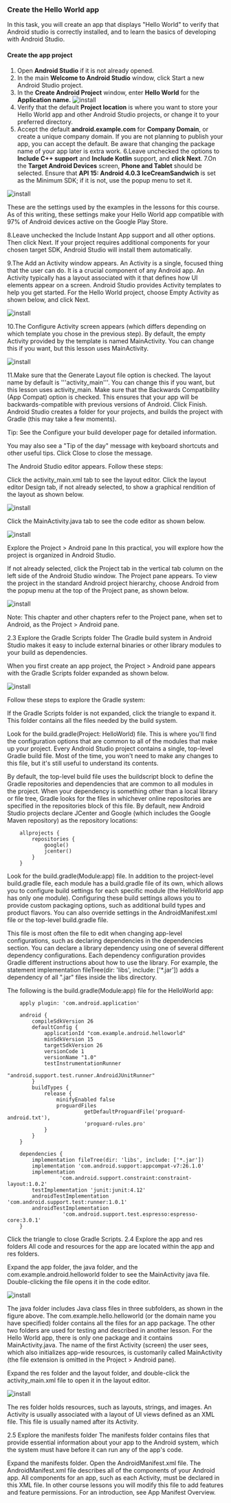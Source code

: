 ### Create the Hello World app
In this task, you will create an app that displays "Hello World" to verify that Android studio is correctly installed, and to learn the basics of developing with Android Studio.

#### Create the app project

1. Open **Android Studio** if it is not already opened.
2. In the main **Welcome to Android Studio** window, click Start a new Android Studio project.
3. In the **Create Android Project** window, enter **Hello World** for the **Application name.**
![install ](https://user-images.githubusercontent.com/21328787/86093091-0d73a980-bacc-11ea-94bb-b328d7caa7e7.png)
4. Verify that the default **Project location** is where you want to store your Hello World app and other Android Studio projects, or change it to your preferred directory.
5. Accept the default **android.example.com** for **Company Domain**, or create a unique company domain.
If you are not planning to publish your app, you can accept the default. Be aware that changing the package name of your app later is extra work.
6.Leave unchecked the options to **Include C++ support** and **Include Kotlin** support, and **click Next**.
7.On the **Target Android Devices** screen, **Phone and Tablet** should be selected. Ensure that **API 15: Android 4.0.3 IceCreamSandwich** is set as the Minimum SDK; if it is not, use the popup menu to set it.

![install ](https://user-images.githubusercontent.com/21328787/86093103-106e9a00-bacc-11ea-9a55-00126f8ea444.png)  

These are the settings used by the examples in the lessons for this course. As of this writing, these settings make your Hello World app compatible with 97% of Android devices active on the Google Play Store.

8.Leave unchecked the Include Instant App support and all other options. Then click Next. If your project requires additional components for your chosen target SDK, Android Studio will install them automatically.

9.The Add an Activity window appears. An Activity is a single, focused thing that the user can do. It is a crucial component of any Android app. An Activity typically has a layout associated with it that defines how UI elements appear on a screen. Android Studio provides Activity templates to help you get started. For the Hello World project, choose Empty Activity as shown below, and click Next.

![install ](https://user-images.githubusercontent.com/21328787/86093111-12d0f400-bacc-11ea-98f8-2e26554c6b18.png)

10.The Configure Activity screen appears (which differs depending on which template you chose in the previous step). By default, the empty Activity provided by the template is named MainActivity. You can change this if you want, but this lesson uses MainActivity.

![install ](https://user-images.githubusercontent.com/21328787/86093103-106e9a00-bacc-11ea-9a55-00126f8ea444.png)

11.Make sure that the Generate Layout file option is checked. The layout name by default is '''activity_main'''. You can change this if you want, but this lesson uses activity_main.
Make sure that the Backwards Compatibility (App Compat) option is checked. This ensures that your app will be backwards-compatible with previous versions of Android.
Click Finish.
Android Studio creates a folder for your projects, and builds the project with Gradle (this may take a few moments).

Tip: See the Configure your build developer page for detailed information.

You may also see a "Tip of the day" message with keyboard shortcuts and other useful tips. Click Close to close the message.

The Android Studio editor appears. Follow these steps:

Click the activity_main.xml tab to see the layout editor.
Click the layout editor Design tab, if not already selected, to show a graphical rendition of the layout as shown below.

![install ](https://user-images.githubusercontent.com/21328787/86093113-12d0f400-bacc-11ea-9c80-c05bb0f01adc.png)

Click the MainActivity.java tab to see the code editor as shown below.

![install ](https://user-images.githubusercontent.com/21328787/86093099-0fd60380-bacc-11ea-95f8-81bac2e9349a.png)



Explore the Project > Android pane
In this practical, you will explore how the project is organized in Android Studio.

If not already selected, click the Project tab in the vertical tab column on the left side of the Android Studio window. The Project pane appears.
To view the project in the standard Android project hierarchy, choose Android from the popup menu at the top of the Project pane, as shown below.

![install ](https://user-images.githubusercontent.com/21328787/86093104-11073080-bacc-11ea-9645-d3be1e17f3c0.png)

Note: This chapter and other chapters refer to the Project pane, when set to Android, as the Project > Android pane.

2.3 Explore the Gradle Scripts folder
The Gradle build system in Android Studio makes it easy to include external binaries or other library modules to your build as dependencies.

When you first create an app project, the Project > Android pane appears with the Gradle Scripts folder expanded as shown below.

![install ](https://user-images.githubusercontent.com/21328787/86093097-0f3d6d00-bacc-11ea-8f65-539d7db7d445.png)

Follow these steps to explore the Gradle system:

If the Gradle Scripts folder is not expanded, click the triangle to expand it.
This folder contains all the files needed by the build system.

Look for the build.gradle(Project: HelloWorld) file.
This is where you'll find the configuration options that are common to all of the modules that make up your project. Every Android Studio project contains a single, top-level Gradle build file. Most of the time, you won't need to make any changes to this file, but it's still useful to understand its contents.

By default, the top-level build file uses the buildscript block to define the Gradle repositories and dependencies that are common to all modules in the project. When your dependency is something other than a local library or file tree, Gradle looks for the files in whichever online repositories are specified in the repositories block of this file. By default, new Android Studio projects declare JCenter and Google (which includes the Google Maven repository) as the repository locations:

        allprojects {
            repositories {
                google()
                jcenter()
            }
        }
Look for the build.gradle(Module:app) file.
In addition to the project-level build.gradle file, each module has a build.gradle file of its own, which allows you to configure build settings for each specific module (the HelloWorld app has only one module). Configuring these build settings allows you to provide custom packaging options, such as additional build types and product flavors. You can also override settings in the AndroidManifest.xml file or the top-level build.gradle file.

This file is most often the file to edit when changing app-level configurations, such as declaring dependencies in the dependencies section. You can declare a library dependency using one of several different dependency configurations. Each dependency configuration provides Gradle different instructions about how to use the library. For example, the statement implementation fileTree(dir: 'libs', include: ['*.jar']) adds a dependency of all ".jar" files inside the libs directory.

The following is the build.gradle(Module:app) file for the HelloWorld app:

        apply plugin: 'com.android.application'

        android {
            compileSdkVersion 26
            defaultConfig {
                applicationId "com.example.android.helloworld"
                minSdkVersion 15
                targetSdkVersion 26
                versionCode 1
                versionName "1.0"
                testInstrumentationRunner 
                           "android.support.test.runner.AndroidJUnitRunner"
            }
            buildTypes {
                release {
                    minifyEnabled false
                    proguardFiles 
                             getDefaultProguardFile('proguard-android.txt'), 
                             'proguard-rules.pro'
                }
            }
        }

        dependencies {
            implementation fileTree(dir: 'libs', include: ['*.jar'])
            implementation 'com.android.support:appcompat-v7:26.1.0'
            implementation 
                     'com.android.support.constraint:constraint-layout:1.0.2'
            testImplementation 'junit:junit:4.12'
            androidTestImplementation 'com.android.support.test:runner:1.0.1'
            androidTestImplementation 
                      'com.android.support.test.espresso:espresso-core:3.0.1'
        }
Click the triangle to close Gradle Scripts.
2.4 Explore the app and res folders
All code and resources for the app are located within the app and res folders.

Expand the app folder, the java folder, and the com.example.android.helloworld folder to see the MainActivity java file. Double-clicking the file opens it in the code editor.

![install ](https://user-images.githubusercontent.com/21328787/86093947-714aa200-bacd-11ea-9ed8-73d35ccdda85.png)


The java folder includes Java class files in three subfolders, as shown in the figure above. The com.example.hello.helloworld (or the domain name you have specified) folder contains all the files for an app package. The other two folders are used for testing and described in another lesson. For the Hello World app, there is only one package and it contains MainActivity.java. The name of the first Activity (screen) the user sees, which also initializes app-wide resources, is customarily called MainActivity (the file extension is omitted in the Project > Android pane).

Expand the res folder and the layout folder, and double-click the activity_main.xml file to open it in the layout editor.

![install ](https://user-images.githubusercontent.com/21328787/86093944-6f80de80-bacd-11ea-9734-22ebf4c1cf32.png)


The res folder holds resources, such as layouts, strings, and images. An Activity is usually associated with a layout of UI views defined as an XML file. This file is usually named after its Activity.

2.5 Explore the manifests folder
The manifests folder contains files that provide essential information about your app to the Android system, which the system must have before it can run any of the app's code.

Expand the manifests folder.
Open the AndroidManifest.xml file.
The AndroidManifest.xml file describes all of the components of your Android app. All components for an app, such as each Activity, must be declared in this XML file. In other course lessons you will modify this file to add features and feature permissions. For an introduction, see App Manifest Overview.
